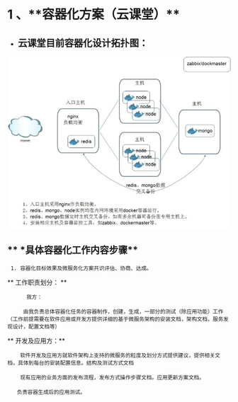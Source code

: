 # 1 、\*\*容器化方案（云课堂）\*\*

* ## **云课堂目前容器化设计拓扑图：**


![](/assets/492341372111540144.jpg)

## ** \*具体容器化工作内容步骤**

     1. 容器化目标效果及微服务化方案共识评估、协商、达成。 

**          工作职责划分： **

          我方： 

         由我负责总体容器化任务的容器制作，创建，生成，一部分的测试（除应用功能）工作（工作前提需要在软件应用或开发方提供详细的基于微服务架构的安装文档，架构文档，服务发现设计，配置文档等）

**          开发及应用方：**

        软件开发及应用方就软件架构上支持的微服务的粒度及划分方式提供建议，提供相关文档，具体到每台的安装配置信息。结构及测试方式文档

        现有应用的业务方面的发布流程，发布方式操作步骤文档。应用更新方案文档。

       负责容器生成后的应用测试。

                 

